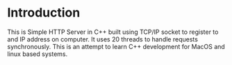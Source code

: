 # Introduction
This is Simple HTTP Server in C++ built using TCP/IP socket to register to and IP address on computer. It uses 20 threads to handle requests synchronously. This is an attempt to learn C++ development for MacOS and linux based systems.
